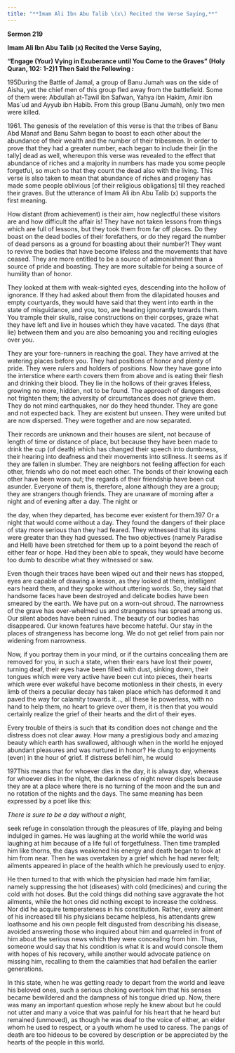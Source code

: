 ```yaml
---
title: "**Imam Ali Ibn Abu Talib \(x\) Recited the Verse Saying,**" 
---
```

**Sermon 219**

**Imam Ali Ibn Abu Talib \(x\) Recited the Verse Saying,**

**“Engage \(Your\) Vying in Exuberance until You Come to the Graves” \(Holy Quran, 102: 1\-2\)1 Then Said the Following :**

195During the Battle of Jamal, a group of Banu Jumah was on the side of Aisha, yet the chief men of this group fled away from the battlefield\. Some of them were: Abdullah at\-Tawil ibn Safwan, Yahya ibn Hakim, Amir ibn Mas\`ud and Ayyub ibn Habib\. From this group \(Banu Jumah\), only two men were killed\.

1961\. The genesis of the revelation of this verse is that the tribes of Banu Abd Manaf and Banu Sahm began to boast to each other about the abundance of their wealth and the number of their tribesmen\. In order to prove that they had a greater number, each began to include their \[in the tally\] dead as well, whereupon this verse was revealed to the effect that abundance of riches and a majority in numbers has made you some people forgetful, so much so that they count the dead also with the living\. This verse is also taken to mean that abundance of riches and progeny has made some people oblivious \[of their religious obligations\] till they reached their graves\. But the utterance of Imam Ali ibn Abu Talib \(x\) supports the first meaning\.

<a id="page709"></a>How distant \(from achievement\) is their aim, how neglectful these visitors are and how difficult the affair is\! They have not taken lessons from things which are full of lessons, but they took them from far off places\. Do they boast on the dead bodies of their forefathers, or do they regard the number of dead persons as a ground for boasting about their number?\! They want to revive the bodies that have become lifeless and the movements that have ceased\. They are more entitled to be a source of admonishment than a source of pride and boasting\. They are more suitable for being a source of humility than of honor\.

They looked at them with weak\-sighted eyes, descending into the hollow of ignorance\. If they had asked about them from the dilapidated houses and empty courtyards, they would have said that they went into earth in the state of misguidance, and you, too, are heading ignorantly towards them\. You trample their skulls, raise constructions on their corpses, graze what they have left and live in houses which they have vacated\. The days \(that lie\) between them and you are also bemoaning you and reciting eulogies over you\.

They are your fore\-runners in reaching the goal\. They have arrived at the watering places before you\. They had positions of honor and plenty of pride\. They were rulers and holders of positions\. Now they have gone into the interstice where earth covers them from above and is eating their flesh and drinking their blood\. They lie in the hollows of their graves lifeless, growing no more, hidden, not to be found\. The approach of dangers does not frighten them; the adversity of circumstances does not grieve them\. They do not mind earthquakes, nor do they heed thunder\. They are gone and not expected back\. They are existent but unseen\. They were united but are now dispersed\. They were together and are now separated\.

Their records are unknown and their houses are silent, not because of length of time or distance of place, but because they have been made to drink the cup \(of death\) which has changed their speech into dumbness, their hearing into deafness and their movements into stillness\. It seems as if they are fallen in slumber\. They are neighbors not feeling affection for each other, friends who do not meet each other\. The bonds of their knowing each other have been worn out; the regards of their friendship have been cut asunder\. Everyone of them is, therefore, alone although they are a group; they are strangers though friends\. They are unaware of morning after a night and of evening after a day\. The night or

<a id="page710"></a>the day, when they departed, has become ever existent for them\.197 Or a night that would come without a day\. They found the dangers of their place of stay more serious than they had feared\. They witnessed that its signs were greater than they had guessed\. The two objectives \(namely Paradise and Hell\) have been stretched for them up to a point beyond the reach of either fear or hope\. Had they been able to speak, they would have become too dumb to describe what they witnessed or saw\.

Even though their traces have been wiped out and their news has stopped, eyes are capable of drawing a lesson, as they looked at them, intelligent ears heard them, and they spoke without uttering words\. So, they said that handsome faces have been destroyed and delicate bodies have been smeared by the earth\. We have put on a worn\-out shroud\. The narrowness of the grave has over\-whelmed us and strangeness has spread among us\. Our silent abodes have been ruined\. The beauty of our bodies has disappeared\. Our known features have become hateful\. Our stay in the places of strangeness has become long\. We do not get relief from pain nor widening from narrowness\.

Now, if you portray them in your mind, or if the curtains concealing them are removed for you, in such a state, when their ears have lost their power, turning deaf, their eyes have been filled with dust, sinking down, their tongues which were very active have been cut into pieces, their hearts which were ever wakeful have become motionless in their chests, in every limb of theirs a peculiar decay has taken place which has deformed it and paved the way for calamity towards it\.\.\., all these lie powerless, with no hand to help them, no heart to grieve over them, it is then that you would certainly realize the grief of their hearts and the dirt of their eyes\.

Every trouble of theirs is such that its condition does not change and the distress does not clear away\. How many a prestigious body and amazing beauty which earth has swallowed, although when in the world he enjoyed abundant pleasures and was nurtured in honor? He clung to enjoyments \(even\) in the hour of grief\. If distress befell him, he would

197This means that for whoever dies in the day, it is always day, whereas for whoever dies in the night, the darkness of night never dispels because they are at a place where there is no turning of the moon and the sun and no rotation of the nights and the days\. The same meaning has been expressed by a poet like this:

_There is sure to be a day without a night,_

<a id="page711"></a>seek refuge in consolation through the pleasures of life, playing and being indulged in games\. He was laughing at the world while the world was laughing at him because of a life full of forgetfulness\. Then time trampled him like thorns, the days weakened his energy and death began to look at him from near\. Then he was overtaken by a grief which he had never felt; ailments appeared in place of the health which he previously used to enjoy\.

He then turned to that with which the physician had made him familiar, namely suppressing the hot \(diseases\) with cold \(medicines\) and curing the cold with hot doses\. But the cold things did nothing save aggravate the hot ailments, while the hot ones did nothing except to increase the coldness\. Nor did he acquire temperateness in his constitution\. Rather, every ailment of his increased till his physicians became helpless, his attendants grew loathsome and his own people felt disgusted from describing his disease, avoided answering those who inquired about him and quarreled in front of him about the serious news which they were concealing from him\. Thus, someone would say that his condition is what it is and would console them with hopes of his recovery, while another would advocate patience on missing him, recalling to them the calamities that had befallen the earlier generations\.

In this state, when he was getting ready to depart from the world and leave his beloved ones, such a serious choking overtook him that his senses became bewildered and the dampness of his tongue dried up\. Now, there was many an important question whose reply he knew about but he could not utter and many a voice that was painful for his heart that he heard but remained \(unmoved\), as though he was deaf to the voice of either, an elder whom he used to respect, or a youth whom he used to caress\. The pangs of death are too hideous to be covered by description or be appreciated by the hearts of the people in this world\.

